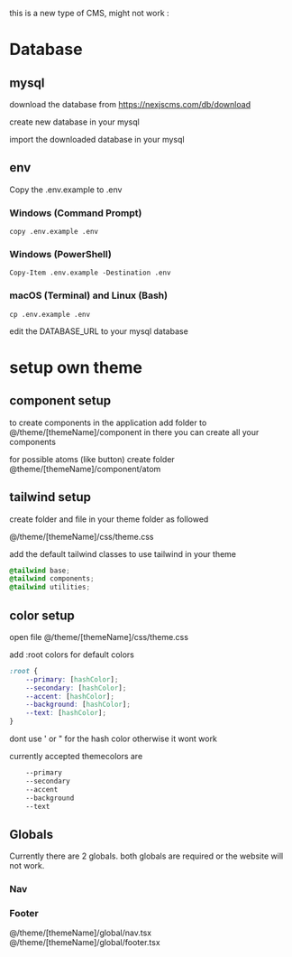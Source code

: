 this is a new type of CMS, might not work :

# Database

## mysql
download the database from https://nexjscms.com/db/download

create new database in your mysql

import the downloaded database in your mysql

## env
Copy the .env.example to .env

### Windows (Command Prompt)
```
copy .env.example .env
```
### Windows (PowerShell)
```
Copy-Item .env.example -Destination .env
```
### macOS (Terminal) and Linux (Bash)
```
cp .env.example .env
```
edit the DATABASE_URL to your mysql database

# setup own theme

## component setup
to create components in the application add folder to
@/theme/[themeName]/component
in there you can create all your components


for possible atoms (like button)
create folder
@theme/[themeName]/component/atom

## tailwind setup

create folder and file in your theme folder as followed

@/theme/[themeName]/css/theme.css

add the default tailwind classes to use tailwind in your theme

```css
@tailwind base;
@tailwind components;
@tailwind utilities;
```


## color setup

open file @/theme/[themeName]/css/theme.css

add :root colors for default colors
```css
:root {
    --primary: [hashColor];
    --secondary: [hashColor];
    --accent: [hashColor];
    --background: [hashColor];
    --text: [hashColor];
}
```
dont use ' or " for the hash color otherwise it wont work

currently accepted themecolors are
```css
    --primary
    --secondary
    --accent
    --background
    --text
```

## Globals

Currently there are 2 globals. both globals are required or the website will not work.

### Nav
### Footer

@/theme/[themeName]/global/nav.tsx
@/theme/[themeName]/global/footer.tsx